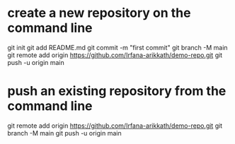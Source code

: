 # create a new repository on the command line
git init
git add README.md
git commit -m "first commit"
git branch -M main
git remote add origin https://github.com/Irfana-arikkath/demo-repo.git
git push -u origin main

# push an existing repository from the command line

git remote add origin https://github.com/Irfana-arikkath/demo-repo.git
git branch -M main
git push -u origin main